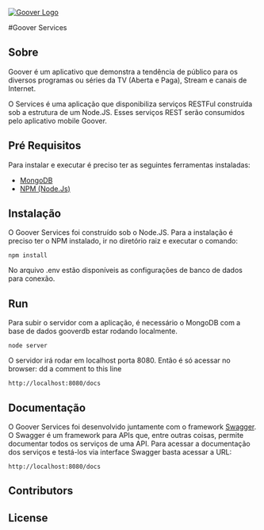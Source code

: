 [![Goover Logo](http://gooverbackend-gooverprd.rhcloud.com/images/logo.png)](http://www.gooverapp.com/)


#Goover Services

## Sobre

Goover é um aplicativo que demonstra a tendência de público para os diversos programas ou séries da TV (Aberta e Paga), Stream  e canais de Internet.

O Services é uma aplicação que disponibiliza serviços RESTFul construída sob a estrutura de um Node.JS. Esses serviços REST serão consumidos pelo aplicativo mobile Goover.

## Pré Requisitos

Para instalar e executar é preciso ter as seguintes ferramentas instaladas:

* [MongoDB](www.mongodb.org)
* [NPM (Node.Js)](www.npm.org)

## Instalação

O Goover Services foi construído sob o Node.JS.
Para a instalação é preciso ter o NPM instalado, ir no diretório raiz e executar o comando:

```
npm install
```

No arquivo .env estão disponíveis as configurações de banco de dados para conexão.

## Run

Para subir o servidor com a aplicação, é necessário o MongoDB com a base de dados gooverdb estar rodando localmente.

```
node server
```

O servidor irá rodar em localhost porta 8080. Então é só acessar no browser:
dd a comment to this line

```
http://localhost:8080/docs
```

## Documentação

O Goover Services foi desenvolvido juntamente com o framework [Swagger](www.swagger.io). O Swagger é um framework para APIs que, entre outras coisas, permite documentar todos os serviços de uma API.
Para acessar a documentação dos serviços e testá-los via interface Swagger basta acessar a URL:

```
http://localhost:8080/docs
```


## Contributors



## License